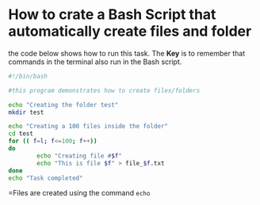 How to crate a Bash Script that automatically create files and folder
==

the code below shows how to run this task. The **Key** is to remember that commands in the terminal also run in the Bash script.

```.sh
#!/bin/bash

#this program demonstrates how to create files/folders

echo "Creating the folder test"
mkdir test

echo "Creating a 100 files inside the folder"
cd test
for (( f=l; f<=100; f++))
do
        echo "Creating file #$f"
        echo "This is file $f" > file_$f.txt
done
echo "Task completed"
```

=Files are created using the command `echo`
